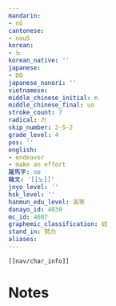 ```yaml
---
mandarin:
- nǔ
cantonese:
- nou5
korean:
- 노
korean_native: ''
japanese:
- DO
japanese_nanori: ''
vietnamese:
middle_chinese_initial: n
middle_chinese_final: uo
stroke_count: 7
radical: 力
skip_number: 2-5-2
grade_level: 4
pos: ''
english:
- endeavor
- make an effort
羅馬字: no
韓文: '[[노]]'
joyo_level: ''
hsk_level: ''
hanmun_edu_level: 高等
danayo_id: 4039
mc_id: 4607
graphemic_classification: 奴
stand_in: 努力
aliases:
---
```

```meta-bind-embed
[[nav/char_info]]
```

# Notes
